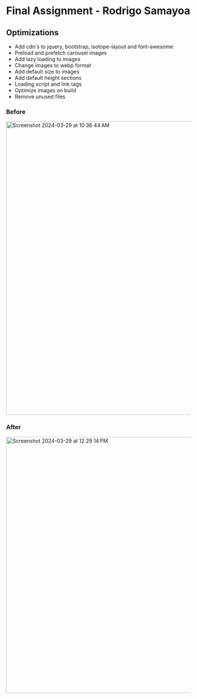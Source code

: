# Final Assignment - Rodrigo Samayoa

## Optimizations

- Add cdn's to jquery, bootstrap, isotope-layout and font-awesome
- Preload and prefetch carousel images
- Add lazy loading to images
- Change images to webp format
- Add default size to images
- Add default height sections
- Loading script and link tags
- Optimize images on build
- Remove unused files

### Before

<img width="799" alt="Screenshot 2024-03-29 at 10 36 44 AM" src="https://github.com/totisama/final-assignment/assets/32148906/6606f79b-77f8-496c-ae27-b182015a3336">

### After

<img width="697" alt="Screenshot 2024-03-29 at 12 29 14 PM" src="https://github.com/totisama/final-assignment/assets/32148906/678b9e5c-b54b-45d1-ae3d-39f79aca9109">

